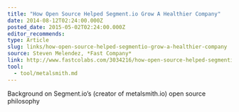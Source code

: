 ```yaml
---
title: "How Open Source Helped Segment.io Grow A Healthier Company"
date: 2014-08-12T02:24:00.000Z
posted_date: 2015-05-02T02:24:00.000Z
editor_recommends:
type: Article
slug: links/how-open-source-helped-segmentio-grow-a-healthier-company
source: Steven Melendez, *Fast Company*
link: http://www.fastcolabs.com/3034216/how-open-source-helped-segmentio-grow-a-healthier-company/
tool:
  - tool/metalsmith.md
---
```

Background on Segment.io’s (creator of metalsmith.io) open source philosophy



